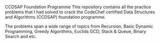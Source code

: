 CCDSAP Foundation Programme
This repository contains all the practice problems that I had solved to crack the CodeChef certified Data Structures and Algorithms (CCDSAP) foundation programme.

The problems span a wide range of topics from Recursion, Basic Dynamic Programming, Greedy Algorithms, Euclids GCD, Stack & Queue, Binary Search and etc.